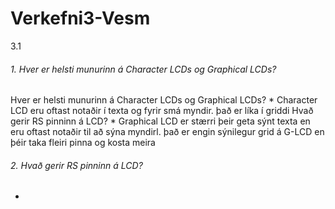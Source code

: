 # Verkefni3-Vesm
3.1
###### 1. Hver er helsti munurinn á Character LCDs og Graphical LCDs?
Hver er helsti munurinn á Character LCDs og Graphical LCDs?
    *  Character LCD eru oftast notaðir í texta og fyrir smá myndir. það er líka í griddi
Hvað gerir RS pinninn á LCD?
    *  Graphical LCD er stærri þeir geta sýnt texta en eru oftast notaðir til að sýna myndirl. það er engin sýnilegur grid á G-LCD en þéir taka fleiri pinna og kosta meira
###### 2. Hvað gerir RS pinninn á LCD?
  *  
